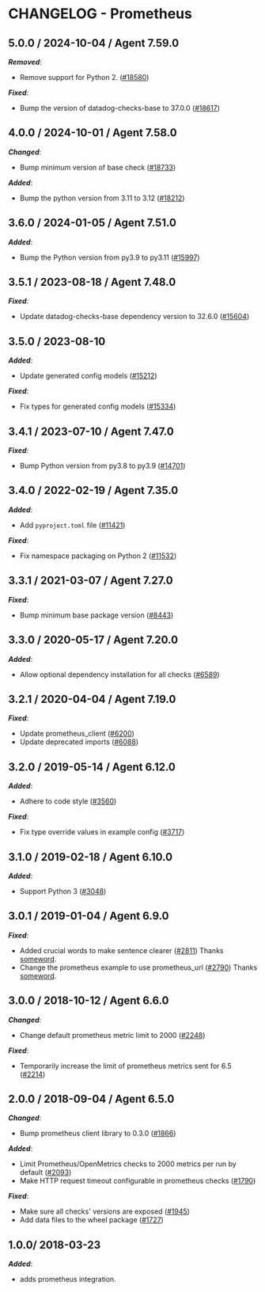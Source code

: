 # CHANGELOG - Prometheus

<!-- towncrier release notes start -->

## 5.0.0 / 2024-10-04 / Agent 7.59.0

***Removed***:

* Remove support for Python 2. ([#18580](https://github.com/DataDog/integrations-core/pull/18580))

***Fixed***:

* Bump the version of datadog-checks-base to 37.0.0 ([#18617](https://github.com/DataDog/integrations-core/pull/18617))

## 4.0.0 / 2024-10-01 / Agent 7.58.0

***Changed***:

* Bump minimum version of base check ([#18733](https://github.com/DataDog/integrations-core/pull/18733))

***Added***:

* Bump the python version from 3.11 to 3.12 ([#18212](https://github.com/DataDog/integrations-core/pull/18212))

## 3.6.0 / 2024-01-05 / Agent 7.51.0

***Added***:

* Bump the Python version from py3.9 to py3.11 ([#15997](https://github.com/DataDog/integrations-core/pull/15997))

## 3.5.1 / 2023-08-18 / Agent 7.48.0

***Fixed***:

* Update datadog-checks-base dependency version to 32.6.0 ([#15604](https://github.com/DataDog/integrations-core/pull/15604))

## 3.5.0 / 2023-08-10

***Added***:

* Update generated config models ([#15212](https://github.com/DataDog/integrations-core/pull/15212))

***Fixed***:

* Fix types for generated config models ([#15334](https://github.com/DataDog/integrations-core/pull/15334))

## 3.4.1 / 2023-07-10 / Agent 7.47.0

***Fixed***:

* Bump Python version from py3.8 to py3.9 ([#14701](https://github.com/DataDog/integrations-core/pull/14701))

## 3.4.0 / 2022-02-19 / Agent 7.35.0

***Added***:

* Add `pyproject.toml` file ([#11421](https://github.com/DataDog/integrations-core/pull/11421))

***Fixed***:

* Fix namespace packaging on Python 2 ([#11532](https://github.com/DataDog/integrations-core/pull/11532))

## 3.3.1 / 2021-03-07 / Agent 7.27.0

***Fixed***:

* Bump minimum base package version ([#8443](https://github.com/DataDog/integrations-core/pull/8443))

## 3.3.0 / 2020-05-17 / Agent 7.20.0

***Added***:

* Allow optional dependency installation for all checks ([#6589](https://github.com/DataDog/integrations-core/pull/6589))

## 3.2.1 / 2020-04-04 / Agent 7.19.0

***Fixed***:

* Update prometheus_client ([#6200](https://github.com/DataDog/integrations-core/pull/6200))
* Update deprecated imports ([#6088](https://github.com/DataDog/integrations-core/pull/6088))

## 3.2.0 / 2019-05-14 / Agent 6.12.0

***Added***:

* Adhere to code style ([#3560](https://github.com/DataDog/integrations-core/pull/3560))

***Fixed***:

* Fix type override values in example config ([#3717](https://github.com/DataDog/integrations-core/pull/3717))

## 3.1.0 / 2019-02-18 / Agent 6.10.0

***Added***:

* Support Python 3 ([#3048](https://github.com/DataDog/integrations-core/pull/3048))

## 3.0.1 / 2019-01-04 / Agent 6.9.0

***Fixed***:

* Added crucial words to make sentence clearer ([#2811][1]) Thanks [someword][2].
* Change the prometheus example to use prometheus_url ([#2790][3]) Thanks [someword][2].

## 3.0.0 / 2018-10-12 / Agent 6.6.0

***Changed***:

* Change default prometheus metric limit to 2000 ([#2248][4])

***Fixed***:

* Temporarily increase the limit of prometheus metrics sent for 6.5 ([#2214][5])

## 2.0.0 / 2018-09-04 / Agent 6.5.0

***Changed***:

* Bump prometheus client library to 0.3.0 ([#1866][8])

***Added***:

* Limit Prometheus/OpenMetrics checks to 2000 metrics per run by default ([#2093][6])
* Make HTTP request timeout configurable in prometheus checks ([#1790][9])

***Fixed***:

* Make sure all checks' versions are exposed ([#1945][7])
* Add data files to the wheel package ([#1727][10])

## 1.0.0/ 2018-03-23

***Added***:

* adds prometheus integration.

[1]: https://github.com/DataDog/integrations-core/pull/2811
[2]: https://github.com/someword
[3]: https://github.com/DataDog/integrations-core/pull/2790
[4]: https://github.com/DataDog/integrations-core/pull/2248
[5]: https://github.com/DataDog/integrations-core/pull/2214
[6]: https://github.com/DataDog/integrations-core/pull/2093
[7]: https://github.com/DataDog/integrations-core/pull/1945
[8]: https://github.com/DataDog/integrations-core/pull/1866
[9]: https://github.com/DataDog/integrations-core/pull/1790
[10]: https://github.com/DataDog/integrations-core/pull/1727
